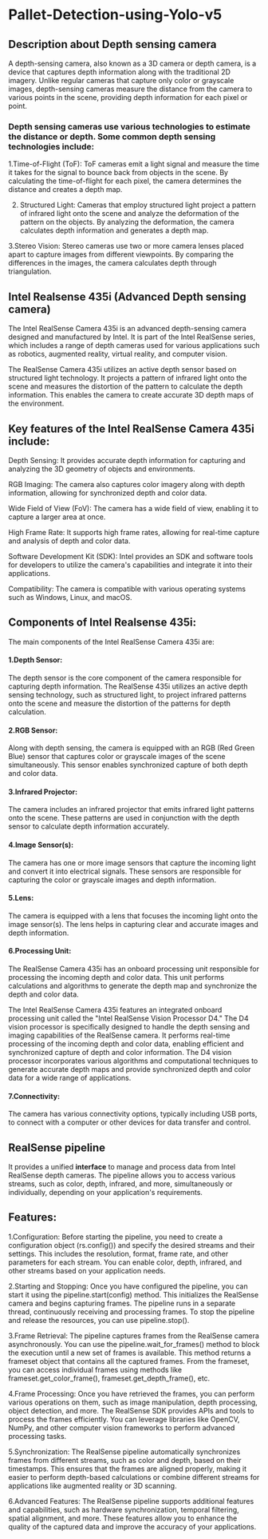 # Pallet-Detection-using-Yolo-v5

## Description about Depth sensing camera
   A depth-sensing camera, also known as a 3D camera or depth camera, is a device that captures depth information along with the traditional 2D imagery. Unlike regular cameras that capture only color or grayscale images, depth-sensing cameras measure the distance from the camera to various points in the scene, providing depth information for each pixel or point.
   
 ### Depth sensing cameras use various technologies to estimate the distance or depth. Some common depth sensing technologies include:
  1.Time-of-Flight (ToF): 
      ToF cameras emit a light signal and measure the time it takes for the signal to bounce back from objects in the scene. By calculating the time-of-flight for each pixel, the camera determines the distance and creates a depth map.

  2. Structured Light: 
      Cameras that employ structured light project a pattern of infrared light onto the scene and analyze the deformation of the pattern on the objects. By analyzing the deformation, the camera calculates depth information and generates a depth map.

  3.Stereo Vision: 
      Stereo cameras use two or more camera lenses placed apart to capture images from different viewpoints. By comparing the differences in the images, the camera calculates depth through triangulation.

## Intel Realsense 435i (Advanced Depth sensing camera)
   The Intel RealSense Camera 435i is an advanced depth-sensing camera designed and manufactured by Intel. It is part of the Intel RealSense series, which includes a range of depth cameras used for various applications such as robotics, augmented reality, virtual reality, and computer vision.

   The RealSense Camera 435i utilizes an active depth sensor based on structured light technology. It projects a pattern of infrared light onto the scene and measures the distortion of the pattern to calculate the depth information. This enables the camera to create accurate 3D depth maps of the environment.

## Key features of the Intel RealSense Camera 435i include:

  Depth Sensing: 
    It provides accurate depth information for capturing and analyzing the 3D geometry of objects and environments.
      
  RGB Imaging: 
    The camera also captures color imagery along with depth information, allowing for synchronized depth and color data.
      
  Wide Field of View (FoV): 
     The camera has a wide field of view, enabling it to capture a larger area at once.
      
  High Frame Rate: 
     It supports high frame rates, allowing for real-time capture and analysis of depth and color data.
      
  Software Development Kit (SDK): 
     Intel provides an SDK and software tools for developers to utilize the camera's capabilities and integrate it into their applications.
      
   Compatibility: 
      The camera is compatible with various operating systems such as Windows, Linux, and macOS.
      
## Components of Intel Realsense 435i:
The main components of the Intel RealSense Camera 435i are:

   #### 1.Depth Sensor: 
   The depth sensor is the core component of the camera responsible for capturing depth information. The RealSense 435i utilizes an active depth sensing technology, such as structured light, to project infrared patterns onto the scene and measure the distortion of the patterns for depth calculation.

   #### 2.RGB Sensor: 
   Along with depth sensing, the camera is equipped with an RGB (Red Green Blue) sensor that captures color or grayscale images of the scene simultaneously. This sensor enables synchronized capture of both depth and color data.

   #### 3.Infrared Projector: 
   The camera includes an infrared projector that emits infrared light patterns onto the scene. These patterns are used in conjunction with the depth sensor to calculate depth information accurately.

   #### 4.Image Sensor(s): 
   The camera has one or more image sensors that capture the incoming light and convert it into electrical signals. These sensors are responsible for capturing the color or grayscale images and depth information.

   #### 5.Lens: 
   The camera is equipped with a lens that focuses the incoming light onto the image sensor(s). The lens helps in capturing clear and accurate images and depth information.

   #### 6.Processing Unit: 
   The RealSense Camera 435i has an onboard processing unit responsible for processing the incoming depth and color data. This unit performs calculations and algorithms to generate the depth map and synchronize the depth and color data.
   
   The Intel RealSense Camera 435i features an integrated onboard processing unit called the "Intel RealSense Vision Processor D4." The D4 vision processor is specifically designed to handle the depth sensing and imaging capabilities of the RealSense camera. It performs real-time processing of the incoming depth and color data, enabling efficient and synchronized capture of depth and color information. The D4 vision processor incorporates various algorithms and computational techniques to generate accurate depth maps and provide synchronized depth and color data for a wide range of applications.

   #### 7.Connectivity: 
   The camera has various connectivity options, typically including USB ports, to connect with a computer or other devices for data transfer and control.

## RealSense pipeline
   It provides a unified **interface** to manage and process data from Intel RealSense depth cameras.
   The pipeline allows you to access various streams, such as color, depth, infrared, and more, simultaneously or individually, depending on your application's requirements.
## Features:
   1.Configuration: 
   Before starting the pipeline, you need to create a configuration object (rs.config()) and specify the desired streams and their settings. This includes the resolution, format, frame rate, and other parameters for each stream. You can enable color, depth, infrared, and other streams based on your application needs.

   2.Starting and Stopping:
            Once you have configured the pipeline, you can start it using the pipeline.start(config) method. This initializes the RealSense camera and begins capturing frames. The pipeline runs in a separate thread, continuously receiving and processing frames. To stop the pipeline and release the resources, you can use pipeline.stop().

   3.Frame Retrieval: 
            The pipeline captures frames from the RealSense camera asynchronously. You can use the pipeline.wait_for_frames() method to block the execution until a new set of frames is available. This method returns a frameset object that contains all the captured frames. From the frameset, you can access individual frames using methods like frameset.get_color_frame(), frameset.get_depth_frame(), etc.

   4.Frame Processing: 
            Once you have retrieved the frames, you can perform various operations on them, such as image manipulation, depth processing, object detection, and more. The RealSense SDK provides APIs and tools to process the frames efficiently. You can leverage libraries like OpenCV, NumPy, and other computer vision frameworks to perform advanced processing tasks.

   5.Synchronization: 
            The RealSense pipeline automatically synchronizes frames from different streams, such as color and depth, based on their timestamps. This ensures that the frames are aligned properly, making it easier to perform depth-based calculations or combine different streams for applications like augmented reality or 3D scanning.

   6.Advanced Features: 
            The RealSense pipeline supports additional features and capabilities, such as hardware synchronization, temporal filtering, spatial alignment, and more. These features allow you to enhance the quality of the captured data and improve the accuracy of your applications.
    
